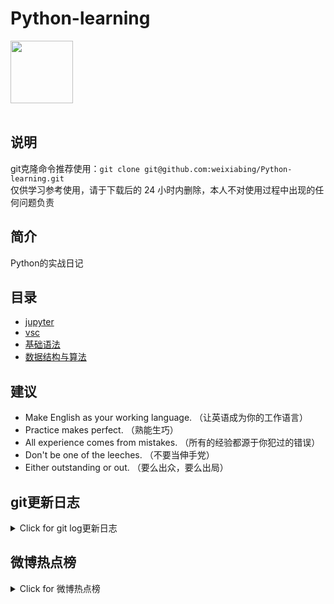 # Python-learning
 <img src="https://i.giphy.com/media/LMt9638dO8dftAjtco/200.webp" width="100"><br><br>

## 说明
git克隆命令推荐使用：```git clone git@github.com:weixiabing/Python-learning.git```<br>
仅供学习参考使用，请于下载后的 24 小时内删除，本人不对使用过程中出现的任何问题负责
## 简介
Python的实战日记
## 目录
+ [jupyter](https://github.com/weixiabing/Python-learning/tree/main/jupyter)
+ [vsc](https://github.com/weixiabing/Python-learning/tree/main/vsc)
+ [基础语法](https://github.com/weixiabing/Python-learning/tree/main/%E5%9F%BA%E7%A1%80%E8%AF%AD%E6%B3%95)
+ [数据结构与算法](https://github.com/weixiabing/Python-learning/tree/main/%E6%95%B0%E6%8D%AE%E7%BB%93%E6%9E%84%E4%B8%8E%E7%AE%97%E6%B3%95)
## 建议
- Make English as your working language. （让英语成为你的工作语言）
- Practice makes perfect. （熟能生巧）
- All experience comes from mistakes. （所有的经验都源于你犯过的错误）
- Don't be one of the leeches. （不要当伸手党）
- Either outstanding or out. （要么出众，要么出局）
## git更新日志
<details>
<summary>Click for git log更新日志</summary>

 ``` diff
---start---

更新时间:2021-08-24 14:14:43linux远程更新
commit 07b24de5b768976ca3819fd01c225dbc9ed768ea
Author: weixiabing <weixiabing@hotmail.com>
Date:   Mon Aug 23 06:15:21 2021 +0000

    Github Action Auto Updated

---end---

```
 </p>
</details>

## 微博热点榜
<details>
<summary>Click for 微博热点榜</summary>

 ---开始---

更新时间:2021-08-24 14:14:42github action更新<br>
|  序号   | 关键字  |热度|
|  ----  | ----  |----|
| 1	|平均年龄仅8岁成都男团被批	|4012235|
 | 2	|女子产后抑郁丈夫诉离婚被驳回	|1916314|
 | 3	|瓦妮莎晒接吻照为科比庆生	|1269880|
 | 4	|美国实验室感染致命病毒小白鼠失踪	|1212838|
 | 5	|小伙退房留满屋垃圾打扫花一千	|1083415|
 | 6	|22岁河南女孩徒步西藏遇难	|973071|
 | •	|小罐茶中秋1小时神片	||
 | 7	|知乎评论区崩了	|739348|
 | 8	|S11 从中国改为欧洲举办	|737144|
 | 9	|天府少年团改名熊猫少儿艺术团	|730012|
 | 10	|贵州省政协原主席王富玉被决定逮捕	|701347|
 | 11	|王者荣耀赵云世冠皮肤	|690007|
 | 12	|赵文卓教你快速练出马甲线	|659705|
 | 13	|被一根玉米给骗了	|572951|
 | 14	|中国女排退出2021年亚锦赛	|569908|
 | 15	|苏炳添心目中的苏神	|558822|
 | 16	|中国电信市值蒸发超900亿	|530323|
 | 17	|我国乒乓球都打到天上去了	|527976|
 | 18	|四川成都种出200斤巨无霸南瓜	|523775|
 | 19	|乔家的儿女豆瓣开分	|469617|
 | 20	|章鱼博士	|467380|
 | 21	|尹正陈都灵恋情	|465386|
 | 22	|张若昀瘦到青筋凸起	|462191|
 | 23	|关晓彤染蓝发	|460132|
 | 24	|成都一广告牌掉落砸倒1岁男童	|457653|
 | 25	|机智的恋爱阵容官宣	|403471|
 | 26	|周杰伦晒合照为林书豪庆生	|388341|
 | 27	|当老师得知延期开学时	|384172|
 | 28	|宣璐演技好带感	|338919|
 | 29	|蜘蛛侠英雄无归预告	|321494|
 | 30	|谭德塞呼吁暂停接种加强针两个月	|315067|
 | 31	|张杰然后我们成了想成为的人MV	|313627|
 | 32	|丁真下厨请村里人吃饭	|305481|
 | 33	|库里父母离婚	|299095|
 | 34	|广州一工厂日产500万只科技蚊	|297985|
 | 35	|孙俪心疼苏筱被网暴	|296894|
 | 36	|马云	|285342|
 | 37	|当年我救的女生发来了喜帖	|283017|
 | 38	|四川遂宁通报发现来历不明冷冻狗肉	|276567|
 | 39	|台湾154只名贵走私猫被安乐死	|275646|
 | 40	|美国棉纺织产业史是一部黑奴血泪史	|275085|
 | 41	|李易峰直播	|274583|
 | 42	|云南一高校给新生发放大象驾驶证	|274232|
 | 43	|INTO1折手指挑战	|267361|
 | 44	|漫威开启多元宇宙	|265072|
 | 45	|王力宏新版盖世英雄	|253163|
 | 46	|王者荣耀	|246157|
 | 47	|朱雪莹的东京奥运会金牌掉一层皮	|240879|
 | 48	|美国超200个生物实验室遍布全球	|226635|
 | 49	|奈雪的茶深夜致歉	|225947|
 | 50	|小奶狗轮流把食物叼给狗妈妈吃	|222676|
 
---结束---
 
 </p>
</details>
